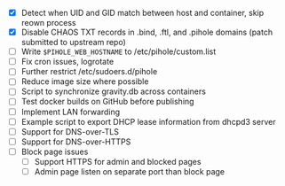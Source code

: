 * [x] Detect when UID and GID match between host and container, skip reown process
* [x] Disable CHAOS TXT records in .bind, .ftl, and .pihole domains (patch submitted to upstream repo)
* [ ] Write `$PIHOLE_WEB_HOSTNAME` to /etc/pihole/custom.list
* [ ] Fix cron issues, logrotate
* [ ] Further restrict /etc/sudoers.d/pihole 
* [ ] Reduce image size where possible
* [ ] Script to synchronize gravity.db across containers
* [ ] Test docker builds on GitHub before publishing
* [ ] Implement LAN forwarding
* [ ] Example script to export DHCP lease information from dhcpd3 server
* [ ] Support for DNS-over-TLS
* [ ] Support for DNS-over-HTTPS
* [ ] Block page issues
  * [ ] Support HTTPS for admin and blocked pages
  * [ ] Admin page listen on separate port than block page
